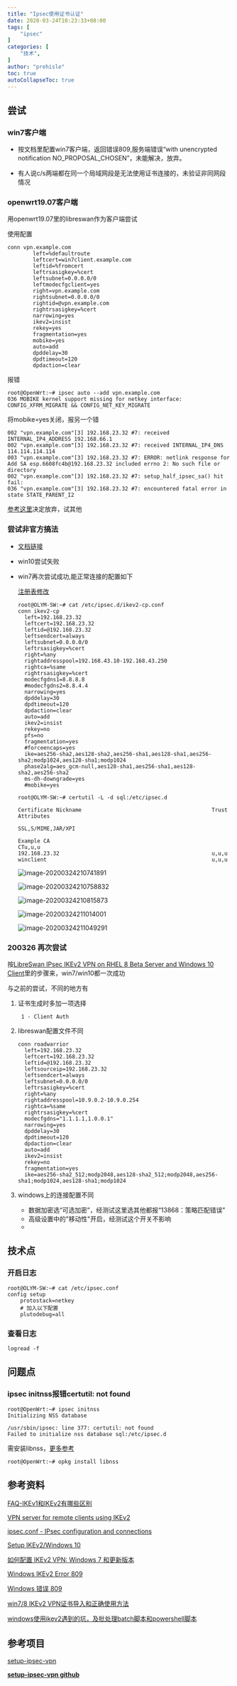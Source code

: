 ```yaml
---
title: "Ipsec使用证书认证"
date: 2020-03-24T10:23:33+08:00
tags: [
    "ipsec"
]
categories: [
    "技术",
]
author: "prehisle"
toc: true
autoCollapseToc: true
---
```






## 尝试

### win7客户端

* 按文档里配置win7客户端，返回错误809,服务端错误“with unencrypted notification NO_PROPOSAL_CHOSEN”，未能解决，放弃。

* 有人说c/s两端都在同一个局域网段是无法使用证书连接的，未验证非同网段情况

### openwrt19.07客户端

用openwrt19.07里的libreswan作为客户端尝试

使用配置

```
conn vpn.example.com
        left=%defaultroute
        leftcert=win7client.example.com
        leftid=%fromcert
        leftrsasigkey=%cert
        leftsubnet=0.0.0.0/0
        leftmodecfgclient=yes
        right=vpn.example.com
        rightsubnet=0.0.0.0/0
        rightid=@vpn.example.com
        rightrsasigkey=%cert
        narrowing=yes
        ikev2=insist
        rekey=yes
        fragmentation=yes
        mobike=yes
        auto=add
        dpddelay=30
        dpdtimeout=120
        dpdaction=clear
```

报错

```
root@OpenWrt:~# ipsec auto --add vpn.example.com
036 MOBIKE kernel support missing for netkey interface: CONFIG_XFRM_MIGRATE && CONFIG_NET_KEY_MIGRATE
```

将mobike=yes关闭，报另一个错

```
002 "vpn.example.com"[3] 192.168.23.32 #7: received INTERNAL_IP4_ADDRESS 192.168.66.1
002 "vpn.example.com"[3] 192.168.23.32 #7: received INTERNAL_IP4_DNS 114.114.114.114
003 "vpn.example.com"[3] 192.168.23.32 #7: ERROR: netlink response for Add SA esp.6608fc4b@192.168.23.32 included errno 2: No such file or directory
002 "vpn.example.com"[3] 192.168.23.32 #7: setup_half_ipsec_sa() hit fail:
036 "vpn.example.com"[3] 192.168.23.32 #7: encountered fatal error in state STATE_PARENT_I2
```

[参考这里](https://github.com/hwdsl2/setup-ipsec-vpn/issues/102#issuecomment-274357372)决定放弃，试其他

### 尝试非官方搞法

* [文档链接](https://gitee.com/zgmgt/setup-ipsec-vpn/blob/56a96603f916737f1769ed1898fbb66aee21a024/docs/ikev2-howto-zh.md)

* win10尝试失败

* win7再次尝试成功,能正常连接的配置如下

  [注册表修改](https://github.com/hwdsl2/setup-ipsec-vpn/blob/master/docs/clients-zh.md#windows-错误-809)

  ```
  root@OLYM-SW:~# cat /etc/ipsec.d/ikev2-cp.conf 
  conn ikev2-cp
    left=192.168.23.32
    leftcert=192.168.23.32
    leftid=@192.168.23.32
    leftsendcert=always
    leftsubnet=0.0.0.0/0
    leftrsasigkey=%cert
    right=%any
    rightaddresspool=192.168.43.10-192.168.43.250
    rightca=%same
    rightrsasigkey=%cert
    modecfgdns1=8.8.8.8
    #modecfgdns2=8.8.4.4
    narrowing=yes
    dpddelay=30
    dpdtimeout=120
    dpdaction=clear
    auto=add
    ikev2=insist
    rekey=no
    pfs=no
    fragmentation=yes
    #forceencaps=yes
    ike=aes256-sha2,aes128-sha2,aes256-sha1,aes128-sha1,aes256-sha2;modp1024,aes128-sha1;modp1024
    phase2alg=aes_gcm-null,aes128-sha1,aes256-sha1,aes128-sha2,aes256-sha2  
    ms-dh-downgrade=yes
    #mobike=yes
  
  ```

  ```
  root@OLYM-SW:~# certutil -L -d sql:/etc/ipsec.d
  
  Certificate Nickname                                         Trust Attributes
                                                               SSL,S/MIME,JAR/XPI
  
  Example CA                                                   CTu,u,u
  192.168.23.32                                                u,u,u
  winclient                                                    u,u,u
  
  ```
 

  
  ![image-20200324210741891](http://note.youdao.com/yws/public/resource/41112cc5871c7abf8ae2c90c3f174804/xmlnote/a7c8d4f6340c4fb0_124b4e56f64a48449d70768bbfa81f3d/23448)
  
  
  
  ![image-20200324210758832](http://note.youdao.com/yws/public/resource/41112cc5871c7abf8ae2c90c3f174804/xmlnote/b3140fe84c8b8610_6167f958aef649718465b9c8fe50402e/23449)


  ![image-20200324210815873](https://note.youdao.com/yws/public/resource/41112cc5871c7abf8ae2c90c3f174804/xmlnote/image-20200324210815873_a92455ff24a14e2388ea3bb25ec3a2d6/23432)

  ![image-20200324211014001](https://note.youdao.com/yws/public/resource/41112cc5871c7abf8ae2c90c3f174804/xmlnote/image-20200324211014001_2d56db03186b4d84ac0b8674f472cc01/23433)

  ![image-20200324211049291](https://note.youdao.com/yws/public/resource/41112cc5871c7abf8ae2c90c3f174804/xmlnote/image-20200324211049291_dd07d4e9ff2041f195c6a356b3d63023/23434)

  

### 200326 再次尝试

按[LibreSwan IPsec IKEv2 VPN on RHEL 8 Beta Server and Windows 10 Client](https://dc77312.wordpress.com/2019/01/09/libreswan-ipsec-ikev2-vpn-on-rhel-8-beta-server-and-windows-10-client/)里的步骤来，win7/win10都一次成功

与之前的尝试，不同的地方有

1. 证书生成时多加一项选择

   ```
    1 - Client Auth
   ```

2. libreswan配置文件不同

   ```
   conn roadwarrior
     left=192.168.23.32
     leftcert=192.168.23.32
     leftid=@192.168.23.32
     leftsourceip=192.168.23.32
     leftsendcert=always
     leftsubnet=0.0.0.0/0
     leftrsasigkey=%cert
     right=%any
     rightaddresspool=10.9.0.2-10.9.0.254
     rightca=%same
     rightrsasigkey=%cert
     modecfgdns="1.1.1.1,1.0.0.1"
     narrowing=yes
     dpddelay=30
     dpdtimeout=120
     dpdaction=clear
     auto=add
     ikev2=insist
     rekey=no
     fragmentation=yes
     ike=aes256-sha2_512;modp2048,aes128-sha2_512;modp2048,aes256-sha1;modp1024,aes128-sha1;modp1024
   ```
   
3. windows上的连接配置不同

   * 数据加密选“可选加密”，经测试这里选其他都报“13868：策略匹配错误”
   * 高级设置中的"移动性"开启，经测试这个开关不影响
   * 

## 技术点

### 开启日志

```
root@OLYM-SW:~# cat /etc/ipsec.conf
config setup
	protostack=netkey
	# 加入以下配置
	plutodebug=all

```

### 查看日志

```
logread -f
```



## 问题点

### ipsec initnss报错certutil: not found

```
root@OpenWrt:~# ipsec initnss
Initializing NSS database

/usr/sbin/ipsec: line 377: certutil: not found
Failed to initialize nss database sql:/etc/ipsec.d

```

需安装libnss，[更多参考](https://github.com/openwrt/packages/blob/master/libs/nss/Makefile)

```
root@OpenWrt:~# opkg install libnss
```





## 参考资料

[FAQ-IKEv1和IKEv2有哪些区别](https://support.huawei.com/enterprise/zh/knowledge/EKB1000052323)

[VPN server for remote clients using IKEv2](https://libreswan.org/wiki/VPN_server_for_remote_clients_using_IKEv2)

[ipsec.conf - IPsec configuration and connections](https://libreswan.org/man/ipsec.conf.5.html)

[Setup IKEv2/Windows 10](https://github.com/hwdsl2/setup-ipsec-vpn/issues/106)

[ 如何配置 IKEv2 VPN: Windows 7 和更新版本](https://gitee.com/zgmgt/setup-ipsec-vpn/blob/56a96603f916737f1769ed1898fbb66aee21a024/docs/ikev2-howto-zh.md)

[Windows IKEv2 Error 809](https://swan.libreswan.narkive.com/bB2k6alL/windows-ikev2-error-809)

[ Windows 错误 809](https://gitee.com/zgmgt/setup-ipsec-vpn/blob/56a96603f916737f1769ed1898fbb66aee21a024/docs/clients-zh.md#故障排除)

[win7/8 IKEv2 VPN证书导入和正确使用方法](https://www.zxar520.com/webseo/841.html)

[windows使用ikev2遇到的坑，及批处理batch脚本和powershell脚本](https://www.willnet.net/index.php/archives/113/)

## 参考项目

[setup-ipsec-vpn](https://gitee.com/zgmgt/setup-ipsec-vpn)

**[setup-ipsec-vpn github](https://github.com/hwdsl2/setup-ipsec-vpn)**





